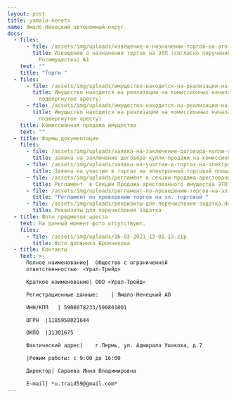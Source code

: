 ```yaml
---
layout: post
title: yamalo-nenets
name: Ямало-Ненецкий автономный округ
docs:
  - files:
      - file: /assets/img/uploads/извещение-о-назначении-торгов-на-этп-согласно-поручений-мту-росимущества-№1.docx
        title: Извещение о назначении торгов на ЭТП (согласно поручений МТУ
          Росимущества) №1
    text: ""
    title: "Торги "
  - files:
      - file: /assets/img/uploads/имущество-находится-на-реализации-на-комиссионных-началах-имущество-подвергнутое-аресту-.docx
        title: Имущество находится на реализации на комиссионных началах (имущество
          подвергнутое аресту)
      - file: /assets/img/uploads/имущество-находится-на-реализации-на-комиссионных-началах-имущество-подвергнутое-аресту-.docx
        title: Имущество находится на реализации на комиссионных началах (имущество
          подвергнутое аресту)
    title: Комиссионная продажа имущества
    text: ""
  - title: Формы документации
    files:
      - file: /assets/img/uploads/заявка-на-заключение-договора-купли-продажи-на-комиссионных-началах.docx
        title: заявка на заключение договора купли-продажи на комиссионных началах
      - file: /assets/img/uploads/заявка-на-участие-в-торгах-на-электронной-торговой-площадке.docx
        title: Заявка на участие в торгах на электронной торговой площадке
      - file: /assets/img/uploads/регламент-в-секции-продажа-арестованного-имущества-этп-тэк-торг.pdf
        title: Регламент  в Секции Продажа арестованного имущества ЭТП ТЭК Торг
      - file: /assets/img/uploads/регламент-по-проведению-торгов-на-эл.-торговой-.doc
        title: "Регламент по проведению торгов на эл. торговой "
      - file: /assets/img/uploads/реквизиты-для-перечисления-задатка.docx
        title: Реквизиты для перечисления задатка
  - title: Фото предметов ареста
    text: На данный момент фото отсутствуют.
    files:
      - file: /assets/img/uploads/16-03-2021_13-01-13.zip
        title: Фото должника Бронникова
  - title: Контакты
    text: >-
      Полное наименование| 	Общество с ограниченной
      ответственностью  «Урал-Трейд»

      Краткое наименование|	ООО «Урал-Трейд»

      Регистрационные данные:	 | Ямало-Ненецкий АО

      ИНН/КПП	| 5908078233/590801001

      ОГРН	|1185958021644

      ОКПО	|31301675

      Фактический адрес|	г.Пермь, ул. Адмирала Ушакова, д.7

      |Режим работы: с 9:00 до 16:00

      Директор|	Сараева Инна Владимировна

      E-mail| *u.traid59@gmail.com*
---
```

